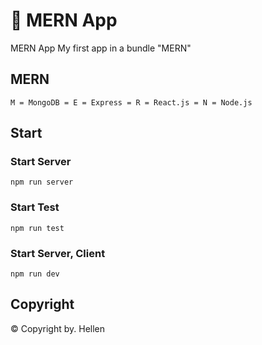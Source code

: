 # 📃 MERN App
MERN App My first app in a bundle "MERN" 
## MERN
```
M = MongoDВ = E = Express = R = React.js = N = Node.js
```
## Start
### Start Server
```
npm run server
```
### Start Test
```
npm run test
```
### Start Server, Client
```
npm run dev
```
## Copyright
&copy; Copyright by. Hellen